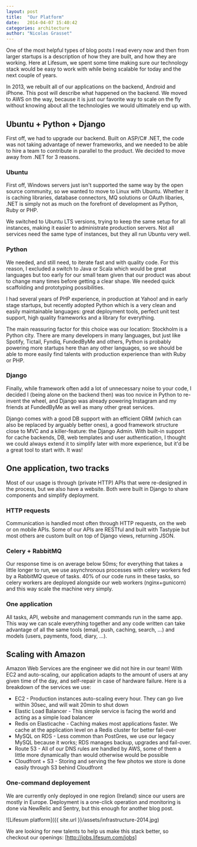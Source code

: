 ```yaml
---
layout: post
title:  "Our Platform"
date:   2014-04-07 15:40:42
categories: architecture
author: "Nicolas Grasset"
---
```


One of the most helpful types of blog posts I read every now and then from larger startups is a description of how they are built, and how they are working. Here at Lifesum, we spent some time making sure our technology stack would be easy to work with while being scalable for today and the next couple of years.

In 2013, we rebuilt all of our applications on the backend, Android and iPhone. This post will describe what happened on the backend. We moved to AWS on the way, because it is just our favorite way to scale on the fly without knowing about all the technologies we would ultimately end up with.

## Ubuntu + Python + Django

First off, we had to upgrade our backend. Built on ASP/C# .NET, the code was not taking advantage of newer frameworks, and we needed to be able to hire a team to contribute in parallel to the product. We decided to move away from .NET for 3 reasons.

### Ubuntu

First off, Windows servers just isn't supported the same way by the open source community, so we wanted to move to Linux with Ubuntu. Whether it is caching libraries, database connectors, MQ solutions or OAuth libaries, .NET is simply not as much on the forefront of development as Python, Ruby or PHP.

We switched to Ubuntu LTS versions, trying to keep the same setup for all instances, making it easier to administrate production servers. Not all services need the same type of instances, but they all run Ubuntu very well.


### Python

We needed, and still need, to iterate fast and with quality code. For this reason, I excluded a switch to Java or Scala which would be great languages but too early for our small team given that our product was about to change many times before getting a clear shape. We needed quick scaffolding and prototyping possibilities.

I had several years of PHP experience, in production at Yahoo! and in early stage startups, but recently adopted Python which is a very clean and easily maintainable languages: great deployment tools, perfect unit test support, high quality frameworks and a library for everything. 

The main reassuring factor for this choice was our location: Stockholm is a Python city. There are many developers in many languages, but just like Spotify, Tictail, Fyndiq, FundedByMe and others, Python is probably powering more startups here than any other languages, so we should be able to more easily find talents with production experience than with Ruby or PHP.


### Django

Finally, while framework often add a lot of unnecessary noise to your code, I decided I (being alone on the backend then) was too novice in Python to re-invent the wheel, and Django was already powering Instagram and my friends at FundedByMe as well as many other great services.

Django comes with a good DB support with an efficient ORM (which can also be replaced by arguably better ones), a good framework structure close to MVC and a killer-feature: the Django Admin. With built-in support for cache backends, DB, web templates and user authentication, I thought we could always extend it to simplify later with more experience, but it'd be a great tool to start with. It was!



## One application, two tracks

Most of our usage is through (private HTTP) APIs that were re-designed in the process, but we also have a website. Both were built in Django to share components and simplify deployment.

### HTTP requests

Communication is handled most often through HTTP requests, on the web or on mobile APIs. Some of our APIs are RESTful and built with Tastypie but most others are custom built on top of Django views, returning JSON. 

### Celery + RabbitMQ

Our response time is on average below 50ms; for everything that takes a little longer to run, we use asynchronous processes with celery workers fed by a RabbitMQ queue of tasks. 40% of our code runs in these tasks, so celery workers are deployed alongside our web workers (nginx+gunicorn) and this way scale the machine very simply.

### One application

All tasks, API, website and management commands run in the same app. This way we can scale everything together and any code written can take advantage of all the same tools (email, push, caching, search, ...) and models (users, payments, food, diary, ...).



## Scaling with Amazon

Amazon Web Services are the engineer we did not hire in our team! With EC2 and auto-scaling, our application adapts to the amount of users at any given time of the day, and self-repair in case of hardware failure. Here is a breakdown of the services we use:

* EC2 - Production instances auto-scaling every hour. They can go live within 30sec, and will wait 20min to shut down
* Elastic Load Balancer - This simple service is facing the world and acting as a simple load balancer
* Redis on Elasticache - Caching makes most applications faster. We cache at the application level on a Redis cluster for better fail-over
* MySQL on RDS - Less common than PostGres, we use our legacy MySQL because it works; RDS manages backup, upgrades and fail-over.
* Route 53 - All of our DNS rules are handled by AWS, some of them a little more dynamically than would otherwise would be possible
* Cloudfront + S3 - Storing and serving the few photos we store is done easily through S3 behind Cloudfront

### One-command deployement

We are currently only deployed in one region (Ireland) since our users are mostly in Europe. Deployment is a one-click operation and monitoring is done via NewRelic and Sentry, but this enough for another blog post.


![Lifesum platform]({{ site.url }}/assets/infrastructure-2014.jpg)


We are looking for new talents to help us make this stack better, so checkout our openings: [http://jobs.lifesum.com/jobs]
